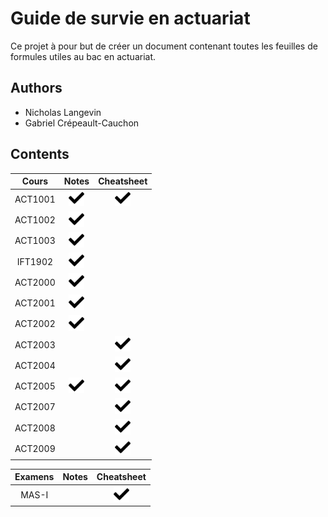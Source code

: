 # Guide de survie en actuariat
Ce projet à pour but de créer un document contenant toutes les feuilles de formules utiles au bac en actuariat.

## Authors
- Nicholas Langevin
- Gabriel Crépeault-Cauchon

## Contents

| Cours     |     Notes       |   Cheatsheet |
| :----------:| :-------------: | :---------: |
| ACT1001   | <img src="image\check-solid.1.png" height="25" width="25">        |    <img src="image\check-solid.1.png" height="25" width="25">   |
| ACT1002   |        <img src="image\check-solid.1.png" height="25" width="25">        |       |
| ACT1003   |        <img src="image\check-solid.1.png" height="25" width="25">        |       |
| IFT1902   |        <img src="image\check-solid.1.png" height="25" width="25">        |       |
| ACT2000   |        <img src="image\check-solid.1.png" height="25" width="25">        |       |
| ACT2001   |        <img src="image\check-solid.1.png" height="25" width="25">        |       |
| ACT2002   |        <img src="image\check-solid.1.png" height="25" width="25">        |       |
| ACT2003   |                |   <img src="image\check-solid.1.png" height="25" width="25">    |
| ACT2004   |               |   <img src="image\check-solid.1.png" height="25" width="25">    |
| ACT2005   |        <img src="image\check-solid.1.png" height="25" width="25">        |   <img src="image\check-solid.1.png" height="25" width="25">    |
| ACT2007   |                |   <img src="image\check-solid.1.png" height="25" width="25">    |
| ACT2008   |                |   <img src="image\check-solid.1.png" height="25" width="25">    |
| ACT2009   |                |    <img src="image\check-solid.1.png" height="25" width="25">   |

| Examens     |     Notes       |   Cheatsheet |
| :----------:|:-------------: | :---------: |
| MAS-I    |                |      <img src="image\check-solid.1.png" height="25" width="25"> |
